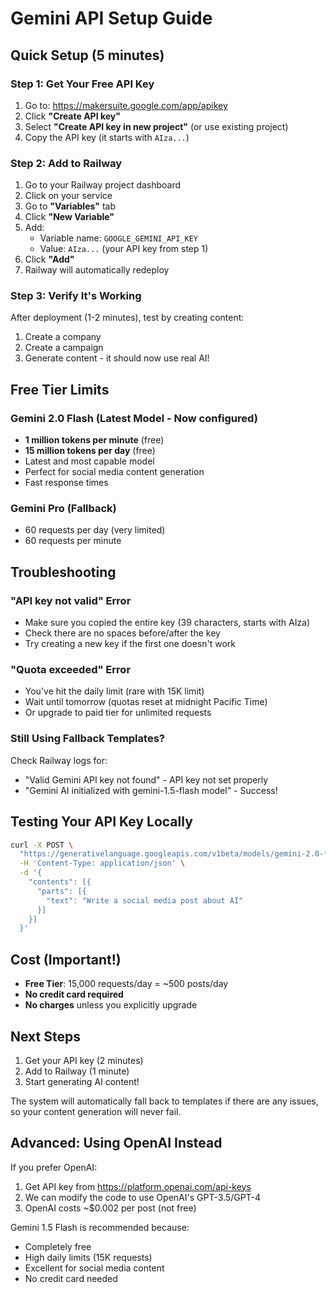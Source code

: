 # Gemini API Setup Guide

## Quick Setup (5 minutes)

### Step 1: Get Your Free API Key

1. Go to: https://makersuite.google.com/app/apikey
2. Click **"Create API key"**
3. Select **"Create API key in new project"** (or use existing project)
4. Copy the API key (it starts with `AIza...`)

### Step 2: Add to Railway

1. Go to your Railway project dashboard
2. Click on your service
3. Go to **"Variables"** tab
4. Click **"New Variable"**
5. Add:
   - Variable name: `GOOGLE_GEMINI_API_KEY`
   - Value: `AIza...` (your API key from step 1)
6. Click **"Add"**
7. Railway will automatically redeploy

### Step 3: Verify It's Working

After deployment (1-2 minutes), test by creating content:
1. Create a company
2. Create a campaign
3. Generate content - it should now use real AI!

## Free Tier Limits

### Gemini 2.0 Flash (Latest Model - Now configured)
- **1 million tokens per minute** (free)
- **15 million tokens per day** (free)
- Latest and most capable model
- Perfect for social media content generation
- Fast response times

### Gemini Pro (Fallback)
- 60 requests per day (very limited)
- 60 requests per minute

## Troubleshooting

### "API key not valid" Error
- Make sure you copied the entire key (39 characters, starts with AIza)
- Check there are no spaces before/after the key
- Try creating a new key if the first one doesn't work

### "Quota exceeded" Error
- You've hit the daily limit (rare with 15K limit)
- Wait until tomorrow (quotas reset at midnight Pacific Time)
- Or upgrade to paid tier for unlimited requests

### Still Using Fallback Templates?
Check Railway logs for:
- "Valid Gemini API key not found" - API key not set properly
- "Gemini AI initialized with gemini-1.5-flash model" - Success!

## Testing Your API Key Locally

```bash
curl -X POST \
  "https://generativelanguage.googleapis.com/v1beta/models/gemini-2.0-flash:generateContent?key=YOUR_API_KEY" \
  -H 'Content-Type: application/json' \
  -d '{
    "contents": [{
      "parts": [{
        "text": "Write a social media post about AI"
      }]
    }]
  }'
```

## Cost (Important!)

- **Free Tier**: 15,000 requests/day = ~500 posts/day
- **No credit card required**
- **No charges** unless you explicitly upgrade

## Next Steps

1. Get your API key (2 minutes)
2. Add to Railway (1 minute)
3. Start generating AI content!

The system will automatically fall back to templates if there are any issues, so your content generation will never fail.

## Advanced: Using OpenAI Instead

If you prefer OpenAI:
1. Get API key from https://platform.openai.com/api-keys
2. We can modify the code to use OpenAI's GPT-3.5/GPT-4
3. OpenAI costs ~$0.002 per post (not free)

Gemini 1.5 Flash is recommended because:
- Completely free
- High daily limits (15K requests)
- Excellent for social media content
- No credit card needed